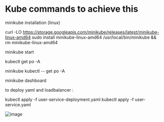 # Kube commands to achieve this

minikube installation (linux)

curl -LO https://storage.googleapis.com/minikube/releases/latest/minikube-linux-amd64
sudo install minikube-linux-amd64 /usr/local/bin/minikube && rm minikube-linux-amd64

minikube start

kubectl get po -A

minikube kubectl -- get po -A

minikube dashboard


to deploy yaml and loadbalancer : 

kubectl apply -f user-service-deployment.yaml
kubectl apply -f user-service.yaml


![image](https://github.com/user-attachments/assets/967f5c54-a5d0-4b54-a131-7462a2a8b483)
